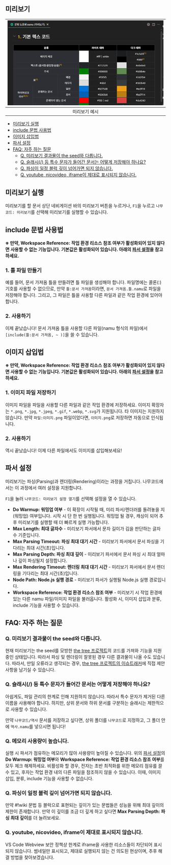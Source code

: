 ## 미리보기
| ![미리보기](../images/namucode_preview_example.png) |
| :---: |
| 미리보기 예시 |

 - [미리보기 실행](#미리보기-실행)
 - [include 문법 사용법](#include-문법-사용법)
 - [이미지 삽입법](#이미지-삽입법)
 - [파서 설정](#파서-설정)
 - [FAQ: 자주 하는 질문](#faq-자주-하는-질문)
   - [Q. 미리보기 결과물이 the seed와 다릅니다.](#q-미리보기-결과물이-the-seed와-다릅니다)
   - [Q. 슬래시(/) 등 특수 문자가 들어간 문서는 어떻게 저장해야 하나요?](#q-슬래시-등-특수-문자가-들어간-문서는-어떻게-저장해야-하나요)
   - [Q. 파싱이 일정 블럭 깊이 넘어가면 되지 않습니다.](#q-파싱이-일정-블럭-깊이-넘어가면-되지-않습니다)
   - [Q. youtube, nicovideo, iframe이 제대로 표시되지 않습니다.](#q-youtube-nicovideo-iframe이-제대로-표시되지-않습니다)

## 미리보기 실행
미리보기를 할 문서 상단 네비게이션 바의 미리보기 버튼을 누르거나, `F1`을 누르고 `나무코드: 미리보기`를 선택해 미리보기를 실행할 수 있습니다.

## include 문법 사용법
**※ 만약, Workspace Reference: 작업 환경 리소스 참조 여부가 활성화되어 있지 않다면 사용할 수 없는 기능입니다. 기본값은 활성화되어 있습니다. 아래의 [파서 설정](#파서-설정)을 참고하세요.**

### 1. 틀 파일 만들기
예를 들어, 문서 가져옴 틀을 만들려면 틀 파일을 생성해야 합니다. 파일명에는 콜론(:) 기호를 사용할 수 없으므로, 만약 `틀:문서 가져옴`이라면, `문서 가져옴.틀.namu`로 파일을 저장해야 합니다. 그리고, 그 파일은 틀을 사용할 다른 파일과 같은 작업 환경에 있어야 합니다.

### 2. 사용하기
이제 끝났습니다! 문서 가져옴 틀을 사용할 다른 파일(namu 형식의 파일)에서 `[include(틀:문서 가져옴, ~ )]`을 쓸 수 있습니다.

## 이미지 삽입법
**※ 만약, Workspace Reference: 작업 환경 리소스 참조 여부가 활성화되어 있지 않다면 사용할 수 없는 기능입니다. 기본값은 활성화되어 있습니다. 아래의 [파서 설정](#파서-설정)을 참고하세요.**

### 1. 이미지 파일 저장하기
이미지 파일을 파일을 사용할 다른 파일과 같은 작업 환경에 저장하세요. 이미지 확장자는 `*.png`, `*.jpg`, `*.jpeg`, `*.gif`, `*.webp`, `*.svg`가 지원됩니다. 타 이미지는 지원하지 않습니다. 만약 `파일:이미지.png` 파일이었다면, `이미지.png`로 저장하면 자동으로 인식됩니다.

### 2. 사용하기
역시 끝났습니다! 이제 다른 파일에서도 이미지를 삽입해보세요!

## 파서 설정
미리보기는 파싱(Parsing)과 렌더링(Rendering)이라는 과정을 거칩니다. 나무코드에서는 이 과정에서 여러 설정을 지원합니다.

`F1`을 눌러 `나무코드: 미리보기 설정 열기`를 선택해 설정을 열 수 있습니다.

* **Do Warmup: 워밍업 여부** - 이 확장이 시작될 때, 미리 파서/렌더러를 돌려놓을 지(워밍업) 여부입니다. 시작 시 단 한 번 실행됩니다. 워밍업 될 경우, 캐싱이 되어 추후 미리보기를 실행할 때 더 빠르게 실행 가능합니다.
* **Max Length: 최대 글자수** - 미리보기 파서에서 문자 길이가 김을 판단하는 글자 수 기준입니다.
* **Max Parsing Timeout: 파싱 최대 대기 시간** - 미리보기 파서에서 문서 파싱을 기다리는 최대 시간(초)입니다.
* **Max Parsing Depth: 파싱 최대 깊이** - 미리보기 파서에서 문서 파싱 시 최대 얼마나 깊이 파싱될지 설정합니다.
* **Max Rendering Timeout: 렌더링 최대 대기 시간** - 미리보기 파서에서 문서 렌더링을 기다리는 최대 시간(초)입니다.
* **Node Path: Node.js 실행 경로** - 미리보기 파서가 실행될 Node.js 실행 경로입니다.
* **Workspace Reference: 작업 환경 리소스 참조 여부** - 미리보기 시 작업 환경에 있는 다른 namu 파일/이미지 파일을 불러옵니다. 활성화 시, 이미지 삽입과 분류, include 기능을 사용할 수 있습니다.

## FAQ: 자주 하는 질문
### Q. 미리보기 결과물이 the seed와 다릅니다.
현재 미리보기는 the seed를 모방한 [the tree 프로젝트](https://github.com/wjdgustn/thetree)의 코드를 가져와 기능을 지원 중인 상태입니다. 따라서 파싱 및 렌더링이 잘못된 경우 다른 결과물이 나올 수도 있습니다. 따라서, 만일 오류라고 생각되는 경우, [the tree 프로젝트의 이슈트래커](https://github.com/wjdgustn/thetree/issues)에 직접 제안 사항을 남기실 수 있습니다.

### Q. 슬래시(/) 등 특수 문자가 들어간 문서는 어떻게 저장해야 하나요?
아쉽게도, 파일 관리의 한계로 인해 지원하지 않습니다. 따라서 특수 문자가 제거된 다른 이름을 사용해야 합니다. 하지만, 상위 문서와 하위 문서를 구분하는 슬래시는 제한적으로 사용할 수 있습니다.

만약 `나무코드/역사` 문서를 저장하고 싶다면, 상위 폴더를 `나무코드`로 지정하고, 그 폴더 안에 `역사.namu`를 넣으시면 됩니다!

### Q. 메모리 사용량이 높습니다.
실행 시 파서가 점유하는 메모리가 많아 사용량이 높아질 수 있습니다. 위의 [파서 설정](#파서-설정)의 **Do Warmup: 워밍업 여부**와 **Workspace Reference: 작업 환경 리소스 참조 여부**를 모두 체크 해제하세요. 비활성화 할 경우, 전자는 초반 최적화를 위한 메모리 점유를 끌 수 있고, 후자는 작업 환경 내의 다른 파일을 참조하지 않을 수 있습니다. 이때, 이미지 삽입, 분류, include 기능을 사용할 수 없습니다.

### Q. 파싱이 일정 블럭 깊이 넘어가면 되지 않습니다.
만약 #!wiki 문법 등 블럭으로 표현되는 깊이가 있는 문법들은 성능을 위해 최대 깊이의 제한이 존재합니다. 만약 이 깊이를 조금 더 깊게 하고 싶다면 **Max Parsing Depth: 파싱 최대 깊이**를 더 늘려보세요.

### Q. youtube, nicovideo, iframe이 제대로 표시되지 않습니다.
VS Code Webview 보안 정책상 한계로 iframe을 사용한 리소스들이 차단되어 표시되지 않습니다. 썸네일만 표시되고, 제대로 실행되지 않는 건 의도된 현상이며, 추후 해결 방법을 찾아보겠습니다.